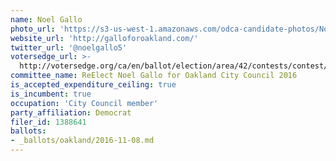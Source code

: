 ```yaml
---
name: Noel Gallo
photo_url: 'https://s3-us-west-1.amazonaws.com/odca-candidate-photos/Noel-Gallo.png'
website_url: 'http://galloforoakland.com/'
twitter_url: '@noelgallo5'
votersedge_url: >-
  http://votersedge.org/ca/en/ballot/election/area/42/contests/contest/13237/candidate/130759?&county=Alameda%20County&election_authority_id=1
committee_name: ReElect Noel Gallo for Oakland City Council 2016
is_accepted_expenditure_ceiling: true
is_incumbent: true
occupation: 'City Council member'
party_affiliation: Democrat
filer_id: 1388641
ballots:
- _ballots/oakland/2016-11-08.md
---
```

